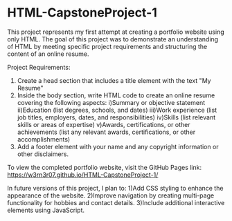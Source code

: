 # HTML-CapstoneProject-1
This project represents my first attempt at creating a portfolio website using only HTML. The goal of this project was to demonstrate an understanding of HTML by meeting specific project requirements and structuring the content of an online resume.

Project Requirements:
1. Create a head section that includes a title element with the text "My Resume"
2. Inside the body section, write HTML code to create an online resume covering the following aspects:
      i)Summary or objective statement
      ii)Education (list degrees, schools, and dates)
      iii)Work experience (list job titles, employers, dates, and responsibilities)
      iv)Skills (list relevant skills or areas of expertise)
      v)Awards, certifications, or other achievements (list any relevant awards, certifications, or other accomplishments)
3. Add a footer element with your name and any copyright information or other disclaimers.

To view the completed portfolio website, visit the GitHub Pages link:
https://w3rn3r07.github.io/HTML-CapstoneProject-1/

In future versions of this project, I plan to:
1)Add CSS styling to enhance the appearance of the website.
2)Improve navigation by creating multi-page functionality for hobbies and contact details.
3)Include additional interactive elements using JavaScript.
